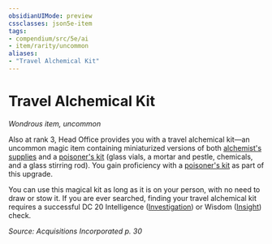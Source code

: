 ```yaml
---
obsidianUIMode: preview
cssclasses: json5e-item
tags:
- compendium/src/5e/ai
- item/rarity/uncommon
aliases: 
- "Travel Alchemical Kit"
---
```

# Travel Alchemical Kit
*Wondrous item, uncommon*  


Also at rank 3, Head Office provides you with a travel alchemical kit—an uncommon magic item containing miniaturized versions of both [alchemist's supplies](Mechanics/items/alchemists-supplies.md) and a [poisoner's kit](Mechanics/items/poisoners-kit.md) (glass vials, a mortar and pestle, chemicals, and a glass stirring rod). You gain proficiency with a [poisoner's kit](Mechanics/items/poisoners-kit.md) as part of this upgrade.

You can use this magical kit as long as it is on your person, with no need to draw or stow it. If you are ever searched, finding your travel alchemical kit requires a successful DC 20 Intelligence ([Investigation](Mechanics/Rules/skills.md#Investigation)) or Wisdom ([Insight](Mechanics/Rules/skills.md#Insight)) check.

*Source: Acquisitions Incorporated p. 30*